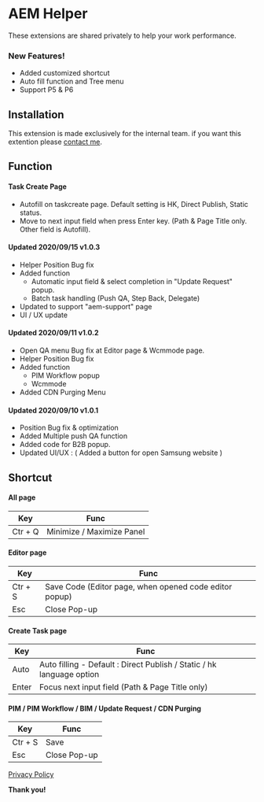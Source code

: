 # AEM Helper
These extensions are shared privately to help your work performance.

### New Features!
  - Added customized shortcut
  - Auto fill function and Tree menu
  - Support P5 & P6
 
## Installation
This extension is made exclusively for the internal team. if you want this extention please [contact me](mailto:leviheo@gmail.com).

## Function
  #### Task Create Page
  - Autofill on taskcreate page. Default setting is HK, Direct Publish, Static status.
  - Move to next input field when press Enter key. (Path & Page Title only. Other field is Autofill).
  
  #### Updated 2020/09/15  v1.0.3
  - Helper Position Bug fix
  - Added function
     -  Automatic input field & select completion in "Update Request" popup.
     -  Batch task handling (Push QA, Step Back, Delegate)
  - Updated to support "aem-support" page
  - UI / UX update
  
  #### Updated 2020/09/11  v1.0.2
  - Open QA menu Bug fix at Editor page & Wcmmode page.
  - Helper Position Bug fix
  - Added  function 
     - PIM Workflow popup
     - Wcmmode
  - Added CDN Purging Menu
  
  #### Updated 2020/09/10  v1.0.1
  - Position Bug fix & optimization
  - Added Multiple push QA function
  - Added code for B2B popup.
  - Updated UI/UX : ( Added a button for open Samsung website )

## Shortcut

#### All page

| Key | Func |
| ------ | ------ |
| Ctr + Q | Minimize / Maximize Panel |

#### Editor page

| Key | Func |
| ------ | ------ |
| Ctr + S | Save Code (Editor page, when opened code editor popup) |
| Esc | Close Pop-up |

#### Create Task page

| Key | Func |
| ------ | ------ |
| Auto | Auto filling - Default : Direct Publish / Static / hk language option |
| Enter | Focus next input field (Path & Page Title only) |


#### PIM / PIM Workflow / BIM / Update Request / CDN Purging

| Key | Func |
| ------ | ------ |
| Ctr + S | Save |
| Esc | Close Pop-up |

 [Privacy Policy](https://leviheo.github.io/aemhelper/privacy)
 
**Thank you!**

